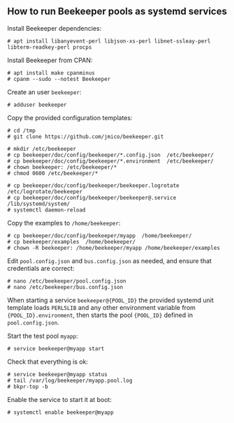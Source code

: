 ## How to run Beekeeper pools as systemd services

Install Beekeeper dependencies:
```
# apt install libanyevent-perl libjson-xs-perl libnet-ssleay-perl libterm-readkey-perl procps
```
Install Beekeeper from CPAN:
```
# apt install make cpanminus
# cpanm --sudo --notest Beekeeper
```
Create an user `beekeeper`:
```
# adduser beekeeper
```
Copy the provided configuration templates:
```
# cd /tmp
# git clone https://github.com/jmico/beekeeper.git

# mkdir /etc/beekeeper
# cp beekeeper/doc/config/beekeeper/*.config.json  /etc/beekeeper/
# cp beekeeper/doc/config/beekeeper/*.environment  /etc/beekeeper/
# chown beekeeper: /etc/beekeeper/*
# chmod 0600 /etc/beekeeper/*

# cp beekeeper/doc/config/beekeeper/beekeeper.logrotate  /etc/logrotate/beekeeper
# cp beekeeper/doc/config/beekeeper/beekeeper@.service   /lib/systemd/system/
# systemctl daemon-reload
```
Copy the examples to `/home/beekeeper`:
```
# cp beekeeper/doc/config/beekeeper/myapp  /home/beekeeper/
# cp beekeeper/examples  /home/beekeeper/
# chown -R beekeeper: /home/beekeeper/myapp /home/beekeeper/examples
```
Edit `pool.config.json` and `bus.config.json` as needed, and ensure that credentials are correct:
```
# nano /etc/beekeeper/pool.config.json
# nano /etc/beekeeper/bus.config.json
```
When starting a service `beekeeper@{POOL_ID}` the provided systemd unit template loads `PERL5LIB`
and any other environment variable from `{POOL_ID}.environment`, then starts the pool `{POOL_ID}`
defined in `pool.config.json`.

Start the test pool `myapp`:
```
# service beekeeper@myapp start
```
Check that everything is ok:
```
# service beekeeper@myapp status
# tail /var/log/beekeeper/myapp.pool.log
# bkpr-top -b
```
Enable the service to start it at boot:
```
# systemctl enable beekeeper@myapp
```
